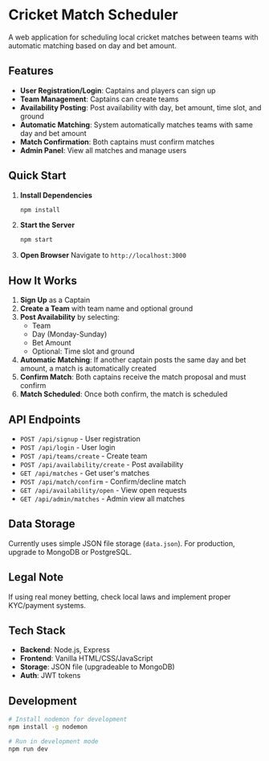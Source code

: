 # Cricket Match Scheduler

A web application for scheduling local cricket matches between teams with automatic matching based on day and bet amount.

## Features

- **User Registration/Login**: Captains and players can sign up
- **Team Management**: Captains can create teams
- **Availability Posting**: Post availability with day, bet amount, time slot, and ground
- **Automatic Matching**: System automatically matches teams with same day and bet amount
- **Match Confirmation**: Both captains must confirm matches
- **Admin Panel**: View all matches and manage users

## Quick Start

1. **Install Dependencies**
   ```bash
   npm install
   ```

2. **Start the Server**
   ```bash
   npm start
   ```

3. **Open Browser**
   Navigate to `http://localhost:3000`

## How It Works

1. **Sign Up** as a Captain
2. **Create a Team** with team name and optional ground
3. **Post Availability** by selecting:
   - Team
   - Day (Monday-Sunday)
   - Bet Amount
   - Optional: Time slot and ground
4. **Automatic Matching**: If another captain posts the same day and bet amount, a match is automatically created
5. **Confirm Match**: Both captains receive the match proposal and must confirm
6. **Match Scheduled**: Once both confirm, the match is scheduled

## API Endpoints

- `POST /api/signup` - User registration
- `POST /api/login` - User login
- `POST /api/teams/create` - Create team
- `POST /api/availability/create` - Post availability
- `GET /api/matches` - Get user's matches
- `POST /api/match/confirm` - Confirm/decline match
- `GET /api/availability/open` - View open requests
- `GET /api/admin/matches` - Admin view all matches

## Data Storage

Currently uses simple JSON file storage (`data.json`). For production, upgrade to MongoDB or PostgreSQL.

## Legal Note

If using real money betting, check local laws and implement proper KYC/payment systems.

## Tech Stack

- **Backend**: Node.js, Express
- **Frontend**: Vanilla HTML/CSS/JavaScript
- **Storage**: JSON file (upgradeable to MongoDB)
- **Auth**: JWT tokens

## Development

```bash
# Install nodemon for development
npm install -g nodemon

# Run in development mode
npm run dev
```